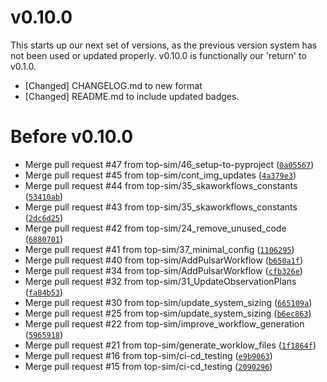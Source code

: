 # v0.10.0 

This starts up our next set of versions, as the previous version system has not been used or updated properly. v0.10.0 is functionally our 'return' to v0.1.0.

- [Changed] CHANGELOG.md to new format 
- [Changed] README.md to include updated badges. 

# Before v0.10.0
- Merge pull request #47 from top-sim/46_setup-to-pyproject ([`0a05567`](https://github.com/top-sim/skaworkflows/commit/0a055670b4fd109c9647e6509d19563cde58a8ab))
- Merge pull request #45 from top-sim/cont_img_updates ([`4a379e3`](https://github.com/top-sim/skaworkflows/commit/4a379e3f2f6554fa8c00f8c73b39d8b4310826d6))
- Merge pull request #44 from top-sim/35_skaworkflows_constants ([`53410ab`](https://github.com/top-sim/skaworkflows/commit/53410ab69ea8a82d81792f790c8f3266164271e9))
- Merge pull request #43 from top-sim/35_skaworkflows_constants ([`2dc6d25`](https://github.com/top-sim/skaworkflows/commit/2dc6d2590dcdbab49a97c15e3cc1c271b0773027))
- Merge pull request #42 from top-sim/24_remove_unused_code ([`6880701`](https://github.com/top-sim/skaworkflows/commit/68807010ae0a31623f6ca03ed85f14e249daac7c))
- Merge pull request #41 from top-sim/37_minimal_config ([`1106295`](https://github.com/top-sim/skaworkflows/commit/11062954b465678c375d558c19adc6204270a2aa))
- Merge pull request #40 from top-sim/AddPulsarWorkflow ([`b650a1f`](https://github.com/top-sim/skaworkflows/commit/b650a1fd6c53336f458dcb910fe432577c6680ae))
- Merge pull request #34 from top-sim/AddPulsarWorkflow ([`cfb326e`](https://github.com/top-sim/skaworkflows/commit/cfb326efa3ca32f89c6d72f9084c16ee03bc7c23))
- Merge pull request #32 from top-sim/31_UpdateObservationPlans ([`fa84b53`](https://github.com/top-sim/skaworkflows/commit/fa84b531362b4921b698b47b980a8c1927419f88))
- Merge pull request #30 from top-sim/update_system_sizing ([`665109a`](https://github.com/top-sim/skaworkflows/commit/665109a6d40f31e381ee1b6aa1a97a60f4e1b545))
- Merge pull request #25 from top-sim/update_system_sizing ([`b6ec863`](https://github.com/top-sim/skaworkflows/commit/b6ec863248b6e5a8b6532fffd75ad39e29457835))
- Merge pull request #22 from top-sim/improve_workflow_generation ([`5965918`](https://github.com/top-sim/skaworkflows/commit/5965918442f537bedd78e6e2a04aeb377c5bd2e6))
- Merge pull request #21 from top-sim/generate_worklow_files ([`1f1864f`](https://github.com/top-sim/skaworkflows/commit/1f1864f219b41ee3f127f4b508480818e239f557))
- Merge pull request #16 from top-sim/ci-cd_testing ([`e9b9063`](https://github.com/top-sim/skaworkflows/commit/e9b90639227a214b470dd6a207e7b414ef8af900))
- Merge pull request #15 from top-sim/ci-cd_testing ([`2090296`](https://github.com/top-sim/skaworkflows/commit/20902969976111a08e2c3f6444d1819805174e8f))
